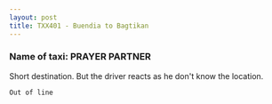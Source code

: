 ```yaml
---
layout: post
title: TXX401 - Buendia to Bagtikan 
---
```


### Name of taxi: PRAYER PARTNER

Short destination. But the driver reacts as he don't know the location.

```Out of line```
